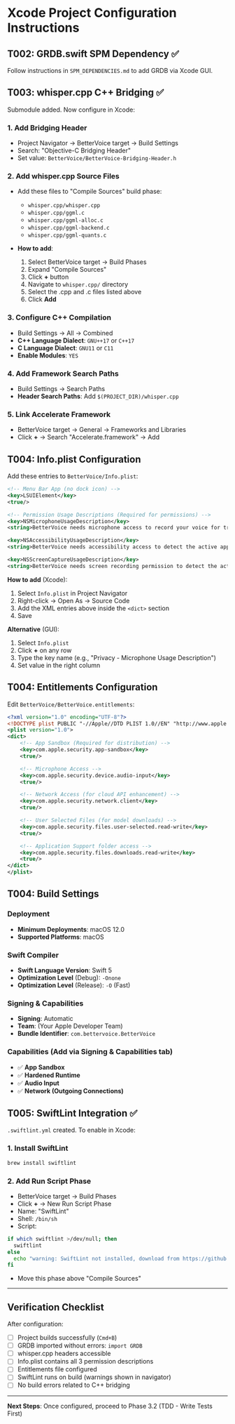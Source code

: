 # Xcode Project Configuration Instructions

## T002: GRDB.swift SPM Dependency ✅
Follow instructions in `SPM_DEPENDENCIES.md` to add GRDB via Xcode GUI.

## T003: whisper.cpp C++ Bridging ✅

Submodule added. Now configure in Xcode:

### 1. Add Bridging Header
- Project Navigator → BetterVoice target → Build Settings
- Search: "Objective-C Bridging Header"
- Set value: `BetterVoice/BetterVoice-Bridging-Header.h`

### 2. Add whisper.cpp Source Files
- Add these files to "Compile Sources" build phase:
  - `whisper.cpp/whisper.cpp`
  - `whisper.cpp/ggml.c`
  - `whisper.cpp/ggml-alloc.c`
  - `whisper.cpp/ggml-backend.c`
  - `whisper.cpp/ggml-quants.c`

- **How to add**:
  1. Select BetterVoice target → Build Phases
  2. Expand "Compile Sources"
  3. Click **+** button
  4. Navigate to `whisper.cpp/` directory
  5. Select the .cpp and .c files listed above
  6. Click **Add**

### 3. Configure C++ Compilation
- Build Settings → All → Combined
- **C++ Language Dialect**: `GNU++17` or `C++17`
- **C Language Dialect**: `GNU11` or `C11`
- **Enable Modules**: `YES`

### 4. Add Framework Search Paths
- Build Settings → Search Paths
- **Header Search Paths**: Add `$(PROJECT_DIR)/whisper.cpp`

### 5. Link Accelerate Framework
- BetterVoice target → General → Frameworks and Libraries
- Click **+** → Search "Accelerate.framework" → Add

## T004: Info.plist Configuration

Add these entries to `BetterVoice/Info.plist`:

```xml
<!-- Menu Bar App (no dock icon) -->
<key>LSUIElement</key>
<true/>

<!-- Permission Usage Descriptions (Required for permissions) -->
<key>NSMicrophoneUsageDescription</key>
<string>BetterVoice needs microphone access to record your voice for transcription.</string>

<key>NSAccessibilityUsageDescription</key>
<string>BetterVoice needs accessibility access to detect the active application and simulate text pasting.</string>

<key>NSScreenCaptureUsageDescription</key>
<string>BetterVoice needs screen recording permission to detect the active application window for context-aware text formatting.</string>
```

**How to add** (Xcode):
1. Select `Info.plist` in Project Navigator
2. Right-click → Open As → Source Code
3. Add the XML entries above inside the `<dict>` section
4. Save

**Alternative** (GUI):
1. Select `Info.plist`
2. Click **+** on any row
3. Type the key name (e.g., "Privacy - Microphone Usage Description")
4. Set value in the right column

## T004: Entitlements Configuration

Edit `BetterVoice/BetterVoice.entitlements`:

```xml
<?xml version="1.0" encoding="UTF-8"?>
<!DOCTYPE plist PUBLIC "-//Apple//DTD PLIST 1.0//EN" "http://www.apple.com/DTDs/PropertyList-1.0.dtd">
<plist version="1.0">
<dict>
    <!-- App Sandbox (Required for distribution) -->
    <key>com.apple.security.app-sandbox</key>
    <true/>

    <!-- Microphone Access -->
    <key>com.apple.security.device.audio-input</key>
    <true/>

    <!-- Network Access (for cloud API enhancement) -->
    <key>com.apple.security.network.client</key>
    <true/>

    <!-- User Selected Files (for model downloads) -->
    <key>com.apple.security.files.user-selected.read-write</key>
    <true/>

    <!-- Application Support folder access -->
    <key>com.apple.security.files.downloads.read-write</key>
    <true/>
</dict>
</plist>
```

## T004: Build Settings

### Deployment
- **Minimum Deployments**: macOS 12.0
- **Supported Platforms**: macOS

### Swift Compiler
- **Swift Language Version**: Swift 5
- **Optimization Level** (Debug): `-Onone`
- **Optimization Level** (Release): `-O` (Fast)

### Signing & Capabilities
- **Signing**: Automatic
- **Team**: (Your Apple Developer Team)
- **Bundle Identifier**: `com.bettervoice.BetterVoice`

### Capabilities (Add via Signing & Capabilities tab)
- ✅ **App Sandbox**
- ✅ **Hardened Runtime**
- ✅ **Audio Input**
- ✅ **Network (Outgoing Connections)**

## T005: SwiftLint Integration ✅

`.swiftlint.yml` created. To enable in Xcode:

### 1. Install SwiftLint
```bash
brew install swiftlint
```

### 2. Add Run Script Phase
- BetterVoice target → Build Phases
- Click **+** → New Run Script Phase
- Name: "SwiftLint"
- Shell: `/bin/sh`
- Script:
```bash
if which swiftlint >/dev/null; then
  swiftlint
else
  echo "warning: SwiftLint not installed, download from https://github.com/realm/SwiftLint"
fi
```
- Move this phase above "Compile Sources"

---

## Verification Checklist

After configuration:

- [ ] Project builds successfully (`Cmd+B`)
- [ ] GRDB imported without errors: `import GRDB`
- [ ] whisper.cpp headers accessible
- [ ] Info.plist contains all 3 permission descriptions
- [ ] Entitlements file configured
- [ ] SwiftLint runs on build (warnings shown in navigator)
- [ ] No build errors related to C++ bridging

---

**Next Steps**: Once configured, proceed to Phase 3.2 (TDD - Write Tests First)
